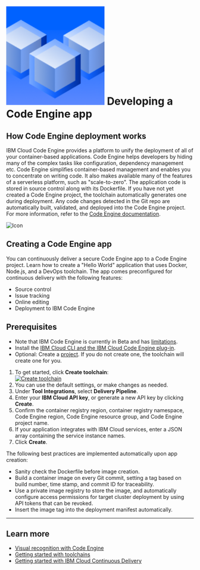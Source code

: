 # ![Icon](./.bluemix/clg-experimental-banner.svg) Developing a Code Engine app

## How Code Engine deployment works
IBM Cloud Code Engine provides a platform to unify the deployment of all of your container-based applications. Code Engine helps developers by hiding many of the complex tasks like configuration, dependency management etc. Code Engine simplifies container-based management and enables you to concentrate on writing code. It also makes available many of the features of a serverless platform, such as "scale-to-zero". The application code is stored in source control along with its Dockerfile. If you have not yet created a Code Engine project, the toolchain automatically generates one during deployment. Any code changes detected in the Git repo are automatically built, validated, and deployed into the Code Engine project. For more information, refer to the [Code Engine documentation](https://cloud.ibm.com/docs/codeengine).

![Icon](./.bluemix/toolchain.png)

## Creating a Code Engine app
You can continuously deliver a secure Code Engine app to a Code Engine project. Learn how to create a "Hello World" application that uses Docker, Node.js, and a DevOps toolchain. The app comes preconfigured for continuous delivery with the following features:
* Source control
* Issue tracking
* Online editing
* Deployment to IBM Code Engine

## Prerequisites
* Note that IBM Code Engine is currently in Beta and has [limitations](https://cloud.ibm.com/docs/codeengine?topic=codeengine-getting-started).
* Install the [IBM Cloud CLI and the IBM Cloud Code Engine plug-in](https://cloud.ibm.com/docs/codeengine?topic=codeengine-kn-install-cli).
* Optional: Create a [project](https://cloud.ibm.com/docs/codeengine?topic=codeengine-manage-project). If you do not create one, the toolchain will create one for you.

1. To get started, click **Create toolchain**:
<br> [![Create toolchain](https://cloud.ibm.com/devops/graphics/create_toolchain_button.png)](https://cloud.ibm.com/devops/setup/deploy?repository=https://github.com/padraic-edwards/code-engine-toolchain&env_id=ibm:yp:us-south)
2. You can use the default settings, or make changes as needed.
3. Under **Tool Integrations**, select **Delivery Pipeline**.
4. Enter your **IBM Cloud API key**, or generate a new API key by clicking **Create**.
5. Confirm the container registry region, container registry namespace, Code Engine region, Code Engine resource group, and Code Engine project name.
6. If your application integrates with IBM Cloud services, enter a JSON array containing the service instance names.
7. Click **Create**.

The following best practices are implemented automatically upon app creation:
- Sanity check the Dockerfile before image creation.
- Build a container image on every Git commit, setting a tag based on build number, time stamp, and commit ID for traceability.
- Use a private image registry to store the image, and automatically configure access permissions for target cluster deployment by using API tokens that can be revoked.
- Insert the image tag into the deployment manifest automatically.

---
## Learn more

* [Visual recognition with Code Engine](https://cloud.ibm.com/docs/solution-tutorials?topic=solution-tutorials-image_classification_code_engine)
* [Getting started with toolchains](https://cloud.ibm.com/devops/getting-started)
* [Getting started with IBM Cloud Continuous Delivery](https://cloud.ibm.com/docs/services/ContinuousDelivery?topic=ContinuousDelivery-getting-started&pos=2)

